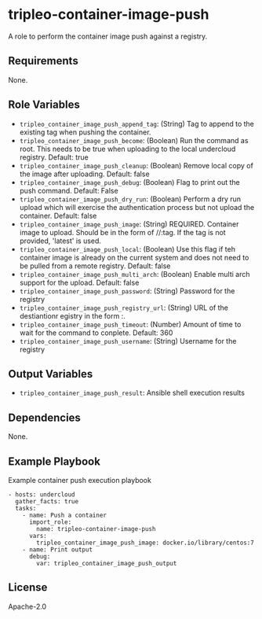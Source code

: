 tripleo-container-image-push
============================

A role to perform the container image push against a registry.

Requirements
------------

None.

Role Variables
--------------


* `tripleo_container_image_push_append_tag`: (String) Tag to append to the existing tag when pushing the container.
* `tripleo_container_image_push_become`: (Boolean) Run the command as root. This needs to be true when uploading to the local undercloud registry. Default: true
* `tripleo_container_image_push_cleanup`: (Boolean) Remove local copy of the image after uploading. Default: false
* `tripleo_container_image_push_debug`: (Boolean) Flag to print out the push command. Default: False
* `tripleo_container_image_push_dry_run`: (Boolean) Perform a dry run upload which will exercise the authentication process but not upload the container. Default: false
* `tripleo_container_image_push_image`: (String) REQUIRED. Container image to upload. Should be in the form of <registry>/<namespace>/<name>:tag. If the tag is not provided, 'latest' is used.
* `tripleo_container_image_push_local`: (Boolean) Use this flag if teh container image is already on the current system and does not need to be pulled from a remote registry. Default: false
* `tripleo_container_image_push_multi_arch`: (Boolean) Enable multi arch support for the upload. Default: false
* `tripleo_container_image_push_password`: (String) Password for the registry
* `tripleo_container_image_push_registry_url`: (String) URL of the destiantionr egistry in the form <fqdn>:<port>.
* `tripleo_container_image_push_timeout`: (Number) Amount of time to wait for the command to conplete. Default: 360
* `tripleo_container_image_push_username`: (String) Username for the registry

Output Variables
----------------

* `tripleo_container_image_push_result`: Ansible shell execution results

Dependencies
------------

None.

Example Playbook
----------------

Example container push execution playbook

    - hosts: undercloud
      gather_facts: true
      tasks:
        - name: Push a container
          import_role:
            name: tripleo-container-image-push
          vars:
            tripleo_container_image_push_image: docker.io/library/centos:7
        - name: Print output
          debug:
            var: tripleo_container_image_push_output

License
-------

Apache-2.0
